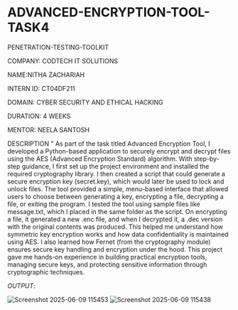 # ADVANCED-ENCRYPTION-TOOL-TASK4

PENETRATION-TESTING-TOOLKIT

COMPANY: CODTECH IT SOLUTIONS

NAME:NITHA ZACHARIAH

INTERN ID: CT04DF211

DOMAIN: CYBER SECURITY AND ETHICAL HACKING

DURATION: 4 WEEKS

MENTOR: NEELA SANTOSH

DESCRIPTION " As part of the task titled Advanced Encryption Tool, I developed a Python-based application to securely encrypt and decrypt files using the AES (Advanced Encryption Standard) algorithm. With step-by-step guidance, I first set up the project environment and installed the required cryptography library. I then created a script that could generate a secure encryption key (secret.key), which would later be used to lock and unlock files. The tool provided a simple, menu-based interface that allowed users to choose between generating a key, encrypting a file, decrypting a file, or exiting the program. I tested the tool using sample files like message.txt, which I placed in the same folder as the script. On encrypting a file, it generated a new .enc file, and when I decrypted it, a .dec version with the original contents was produced. This helped me understand how symmetric key encryption works and how data confidentiality is maintained using AES. I also learned how Fernet (from the cryptography module) ensures secure key handling and encryption under the hood. This project gave me hands-on experience in building practical encryption tools, managing secure keys, and protecting sensitive information through cryptographic techniques.

*OUTPUT*:

![Screenshot 2025-06-09 115453](https://github.com/user-attachments/assets/6fcc102a-73fa-444e-a7d8-644e57ea19a0)
![Screenshot 2025-06-09 115438](https://github.com/user-attachments/assets/5f31139d-1686-455b-904f-8ab8fe2b9874)
